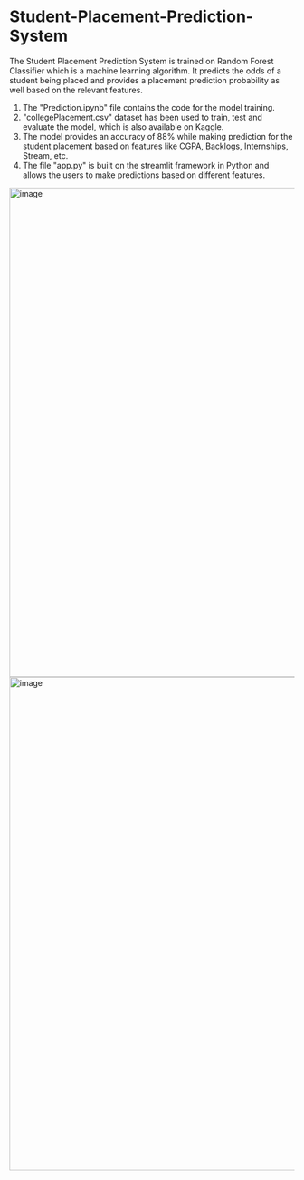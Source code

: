 # Student-Placement-Prediction-System
The Student Placement Prediction System is trained on Random Forest Classifier which is a machine learning algorithm. It predicts the odds of a student being placed and provides a placement prediction probability as well based on the relevant features.

1. The "Prediction.ipynb" file contains the code for the model training.
2. "collegePlacement.csv" dataset has been used to train, test and evaluate the model, which is also available on Kaggle.
3. The model provides an accuracy of 88% while making prediction for the student placement based on features like CGPA, Backlogs, Internships, Stream, etc.
4. The file "app.py" is built on the streamlit framework in Python and allows the users to make predictions based on different features.

<img width="1112" height="864" alt="image" src="https://github.com/user-attachments/assets/305aca46-1c17-4a15-bfd4-f3005a2660f2" />


<img width="1067" height="871" alt="image" src="https://github.com/user-attachments/assets/fff58166-20f5-4d55-b18c-467be6d308b3" />


